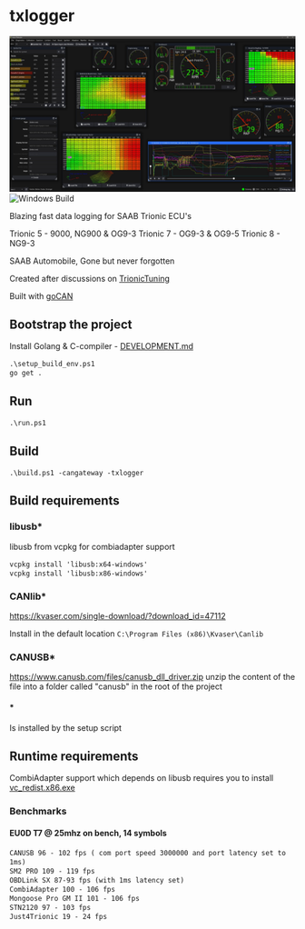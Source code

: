 # txlogger
![](txlogger.jpg)
![Windows Build](https://github.com/roffe/txlogger/actions/workflows/windows.yml/badge.svg)

Blazing fast data logging for SAAB Trionic ECU's

Trionic 5 - 9000, NG900 & OG9-3
Trionic 7 - OG9-3 & OG9-5
Trionic 8 - NG9-3

SAAB Automobile, Gone but never forgotten

Created after discussions on [TrionicTuning](https://www.trionictuning.com/forum/viewtopic.php?f=34&t=14297)

Built with [goCAN](https://github.com/roffe/gocan)

## Bootstrap the project

Install Golang & C-compiler - [DEVELOPMENT.md](DEVELOPMENT.md)

    .\setup_build_env.ps1
    go get .

## Run
    .\run.ps1

## Build
    .\build.ps1 -cangateway -txlogger

## Build requirements

### libusb*

libusb from vcpkg for combiadapter support

    vcpkg install 'libusb:x64-windows'
    vcpkg install 'libusb:x86-windows'

### CANlib*

https://kvaser.com/single-download/?download_id=47112

Install in the default location `C:\Program Files (x86)\Kvaser\Canlib`

### CANUSB*

https://www.canusb.com/files/canusb_dll_driver.zip
unzip the content of the file into a folder called "canusb" in the root of the project

#### *
Is installed by the setup script

## Runtime requirements

CombiAdapter support which depends on libusb requires you to install [vc_redist.x86.exe](https://www.microsoft.com/en-gb/download/confirmation.aspx?id=48145)

### Benchmarks

#### EU0D T7 @ 25mhz on bench, 14 symbols

    CANUSB 96 - 102 fps ( com port speed 3000000 and port latency set to 1ms)
    SM2 PRO 109 - 119 fps
    OBDLink SX 87-93 fps (with 1ms latency set)
    CombiAdapter 100 - 106 fps
    Mongoose Pro GM II 101 - 106 fps
    STN2120 97 - 103 fps
    Just4Trionic 19 - 24 fps
